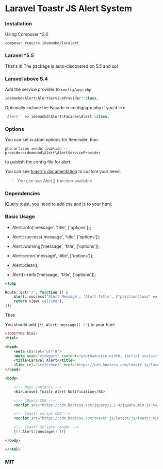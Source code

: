 # Laravel Toastr JS Alert System

### Installation

Using Composer ^2.0

    composer require idemonbd/laralert

### Laravel ^5.5

That's it! The package is auto-discovered on 5.5 and up!

### Laravel above 5.4

Add the service provider to `config/app.php`

```php
idemonbd\Alert\AlertServiceProvider::class,
```

Optionally include the Facade in config/app.php if you'd like.

```php
'Alert'  => idemonbd\Alert\Facades\Alert::class,
```

### Options

You can set custom options for Reminder. Run:

    php artisan vendor:publish --provider=idemonbd\Alert\AlertServiceProvider

to publish the config file for alert.

You can see [toastr's documentation](http://codeseven.github.io/toastr/demo.html) to custom your need.

> You can use Alert() function available.

### Dependencies

jQuery [toast](https://github.com/CodeSeven/toastr), you need to add css and js to your html.

### Basic Usage

- Alert::info('message', 'title', ['options']);

- Alert::success('message', 'title', ['options']);

- Alert::warning('message', 'title', ['options']);

- Alert::error('message', 'title', ['options']);

- Alert::clear();

- Alert()->info('message', 'title', ['options']);

```php
<?php

Route::get('/', function () {
    Alert::success('Alert Message', 'Alert Title', ["positionClass" => "toast-top-center"]);
    return view('welcome');
});
```

Then

You should add `{!! Alert::message() !!}` to your html.

```html
<!DOCTYPE html>
<html>

<head>
    <meta charset="utf-8">
    <meta name="viewport" content="width=device-width, initial-scale=1">
    <title>Laravel Alert</title>
    <link rel="stylesheet" href="https://cdn.bootcss.com/toastr.js/latest/css/toastr.min.css" />
</head>

<body>

    <!-- Main Contents -->
    <h1>Laravel Toastr Alert Notification</h1>

    <!-- jQuery CDN -->
    <script src="https://cdn.bootcss.com/jquery/2.2.4/jquery.min.js"></script>

    <!-- Toastr script CDN -->
    <script src="https://cdn.bootcss.com/toastr.js/latest/js/toastr.min.js"></script>

    <!-- Toastr Scripts render -->
    {!! Alert::message() !!}

</body>

</html>

```

### MIT

